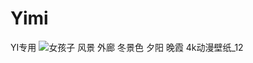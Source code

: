 # Yimi
YI专用
![女孩子 风景 外廊 冬景色 夕阳 晚霞 4k动漫壁纸_12](https://user-images.githubusercontent.com/86971420/145512540-139bbcdc-1568-453d-9737-99cfd7965c88.jpg)

